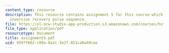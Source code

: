 ```yaml
---
content_type: resource
description: This resource contains assignment 5 for this course which discusses about
  inversion recovery pulse sequence.
file: https://ol-ocw-studio-app-production.s3.amazonaws.com/courses/hst-584j-magnetic-resonance-analytic-biochemical-and-imaging-techniques-spring-2006/9597f662c09a8a2c3e1f851ca0a49cee_assignment5.pdf
file_type: application/pdf
resourcetype: Document
title: assignment5.pdf
uid: 9597f662-c09a-8a2c-3e1f-851ca0a49cee
---
```

